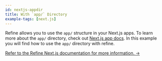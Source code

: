 ```yaml
---
id: nextjs-appdir
title: With `app/` Directory
example-tags: [next.js]
---
```


Refine allows you to use the `app/` structure in your Next.js apps. To learn more about the `app/` directory, check out [Next.js app docs](https://nextjs.org/docs/app). In this example you will find how to use the `app/` directory with refine.

[Refer to the Refine Next.js documentation for more information. →](/docs/packages/list-of-packages)

<CodeSandboxExample path="with-nextjs-appdir" />
